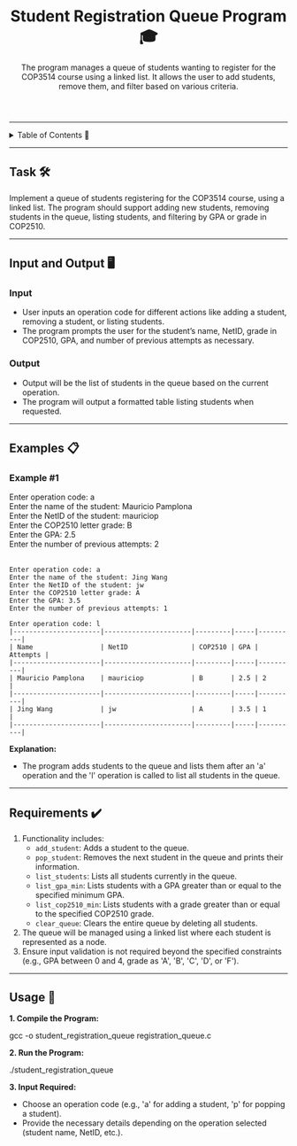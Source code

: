 <!DOCTYPE html>
<html lang="en">
<head>
  <meta charset="UTF-8">
  <meta name="viewport" content="width=device-width, initial-scale=1.0">
</head>
<body>

<header>
  <h1>Student Registration Queue Program 🎓</h1>
  <p>
    The program manages a queue of students wanting to register for the COP3514 course using a linked list. It allows the user to add students, remove them, and filter based on various criteria.
  </p>
</header>

<hr>

<details>
  <summary>Table of Contents 📖</summary>
  <ul>
    <li><a href="#task">Task</a></li>
    <li><a href="#input-and-output">Input and Output</a></li>
    <li><a href="#examples">Examples</a></li>
    <li><a href="#requirements">Requirements</a></li>
    <li><a href="#usage">Usage</a></li>
  </ul>
</details>

<hr>

<section id="task">
  <h2>Task 🛠️</h2>
  <p>
    Implement a queue of students registering for the COP3514 course, using a linked list. The program should support adding new students, removing students in the queue, listing students, and filtering by GPA or grade in COP2510.
  </p>
</section>

<hr>

<section id="input-and-output">
  <h2>Input and Output 🖥️</h2>
  <h3>Input</h3>
  <ul>
    <li>User inputs an operation code for different actions like adding a student, removing a student, or listing students.</li>
    <li>The program prompts the user for the student’s name, NetID, grade in COP2510, GPA, and number of previous attempts as necessary.</li>
  </ul>

  <h3>Output</h3>
  <ul>
    <li>Output will be the list of students in the queue based on the current operation.</li>
    <li>The program will output a formatted table listing students when requested.</li>
  </ul>
</section>

<hr>

<section id="examples">
  <h2>Examples 📋</h2>
  <h3>Example #1</h3>
  <div class="code-block">
    Enter operation code: a<br>
    Enter the name of the student: Mauricio Pamplona<br>
    Enter the NetID of the student: mauriciop<br>
    Enter the COP2510 letter grade: B<br>
    Enter the GPA: 2.5<br>
    Enter the number of previous attempts: 2<br><br>

    Enter operation code: a
    Enter the name of the student: Jing Wang
    Enter the NetID of the student: jw
    Enter the COP2510 letter grade: A
    Enter the GPA: 3.5
    Enter the number of previous attempts: 1

    Enter operation code: l
    |----------------------|----------------------|---------|-----|----------|
    | Name                 | NetID                | COP2510 | GPA | Attempts |
    |----------------------|----------------------|---------|-----|----------|
    | Mauricio Pamplona    | mauriciop            | B       | 2.5 | 2        |
    |----------------------|----------------------|---------|-----|----------|
    | Jing Wang            | jw                   | A       | 3.5 | 1        |
    |----------------------|----------------------|---------|-----|----------|
  </div>
  <p><strong>Explanation:</strong></p>
  <ul>
    <li>The program adds students to the queue and lists them after an 'a' operation and the 'l' operation is called to list all students in the queue.</li>
  </ul>
</section>

<hr>

<section id="requirements">
  <h2>Requirements ✔️</h2>
  <ol>
    <li>Functionality includes:
      <ul>
        <li><code>add_student</code>: Adds a student to the queue.</li>
        <li><code>pop_student</code>: Removes the next student in the queue and prints their information.</li>
        <li><code>list_students</code>: Lists all students currently in the queue.</li>
        <li><code>list_gpa_min</code>: Lists students with a GPA greater than or equal to the specified minimum GPA.</li>
        <li><code>list_cop2510_min</code>: Lists students with a grade greater than or equal to the specified COP2510 grade.</li>
        <li><code>clear_queue</code>: Clears the entire queue by deleting all students.</li>
      </ul>
    </li>
    <li>The queue will be managed using a linked list where each student is represented as a node.</li>
    <li>Ensure input validation is not required beyond the specified constraints (e.g., GPA between 0 and 4, grade as 'A', 'B', 'C', 'D', or 'F').</li>
  </ol>
</section>

<hr>

<section id="usage">
  <h2>Usage 🚀</h2>
  <p><strong>1. Compile the Program:</strong></p>
  <div class="code-block">gcc -o student_registration_queue registration_queue.c</div>
  <p><strong>2. Run the Program:</strong></p>
  <div class="code-block">./student_registration_queue</div>
  <p><strong>3. Input Required:</strong></p>
  <ul>
    <li>Choose an operation code (e.g., 'a' for adding a student, 'p' for popping a student).</li>
    <li>Provide the necessary details depending on the operation selected (student name, NetID, etc.).</li>
  </ul>
</section>

</body>
</html>
